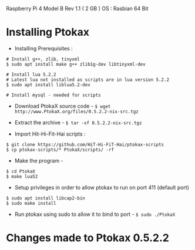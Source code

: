Raspberry Pi 4 Model B Rev 1.1 ( 2 GB )
OS : Rasbian 64 Bit

# Installing Ptokax

- Installing Prerequisites : 

```console
# Install g++, zlib, tinyxml
$ sudo apt install make g++ zlib1g-dev libtinyxml-dev

# Install lua 5.2.2
# Latest lua not installed as scripts are in lua version 5.2.2
$ sudo apt install liblua5.2-dev

# Install mysql - needed for scripts

```

- Download PtokaX source code - 
`$ wget http://www.PtokaX.org/files/0.5.2.2-nix-src.tgz`

- Extract the archive -
`$ tar -xf 0.5.2.2-nix-src.tgz`

- Import Hit-Hi-Fit-Hai scripts : 

```console
$ git clone https://github.com/HiT-Hi-FiT-Hai/ptokax-scripts
$ cp ptokax-scripts/* PtokaX/scripts/ -rf
```

- Make the program - 
```console
$ cd PtokaX
$ make lua52
```

- Setup privileges in order to allow ptokax to run on port 411 (default port)
```console
$ sudo apt install libcap2-bin
$ sudo make install
```

- Run ptokax using sudo to allow it to bind to port - `$ sudo ./PtokaX`

# Changes made to Ptokax 0.5.2.2


